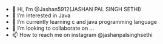 - 👋 Hi, I’m @Jashan5912(JASHAN PAL SINGH SETHI)
- 👀 I’m interested in Java
- 🌱 I’m currently learning c and java programming language
- 💞️ I’m looking to collaborate on ...
- 📫 How to reach me on instagram @jashanpalsinghsethi

<!---
Jashan5912/Jashan5912 is a ✨ special ✨ repository because its `README.md` (this file) appears on your GitHub profile.
You can click the Preview link to take a look at your changes.
--->
